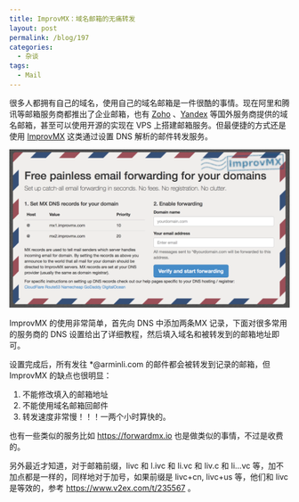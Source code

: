 ```yaml
---
title: ImprovMX：域名邮箱的无痛转发
layout: post
permalink: /blog/197
categories:
  - 杂谈
tags:
  - Mail
---
```


很多人都拥有自己的域名，使用自己的域名邮箱是一件很酷的事情。现在阿里和腾讯等邮箱服务商都推出了企业邮箱，也有 [Zoho](http://zoho.com.cn/mail/) 、[Yandex](https://www.yandex.com) 等国外服务商提供的域名邮箱，甚至可以使用开源的实现在 VPS 上搭建邮箱服务。但最便捷的方式还是使用 [ImprovMX](http://improvmx.com/) 这类通过设置 DNS 解析的邮件转发服务。

![](../img/197_improvmx.png)

ImprovMX 的使用非常简单，首先向 DNS 中添加两条MX 记录，下面对很多常用的服务商的 DNS 设置给出了详细教程，然后填入域名和被转发到的邮箱地址即可。

设置完成后，所有发往 *@arminli.com 的邮件都会被转发到记录的邮箱，但 ImprovMX 的缺点也很明显：

1. 不能修改填入的邮箱地址
2. 不能使用域名邮箱回邮件
3. 转发速度非常慢！！！一两个小时算快的。

也有一些类似的服务比如 <https://forwardmx.io> 也是做类似的事情，不过是收费的。

另外最近才知道，对于邮箱前缀，livc 和 l.ivc 和 li.vc 和 liv.c 和 li…vc 等，加不加点都是一样的，同样地对于加号，如果前缀是 livc+cn, livc+us 等，他们和 livc 是等效的，参考 <https://www.v2ex.com/t/235567> 。

